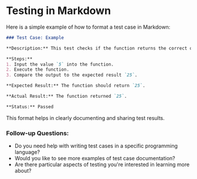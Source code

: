 # Testing in Markdown

Here is a simple example of how to format a test case in Markdown:

```markdown
### Test Case: Example

**Description:** This test checks if the function returns the correct output.

**Steps:**
1. Input the value `5` into the function.
2. Execute the function.
3. Compare the output to the expected result `25`.

**Expected Result:** The function should return `25`.

**Actual Result:** The function returned `25`.

**Status:** Passed
```

This format helps in clearly documenting and sharing test results.

### Follow-up Questions:
- Do you need help with writing test cases in a specific programming language?
- Would you like to see more examples of test case documentation?
- Are there particular aspects of testing you're interested in learning more about?

